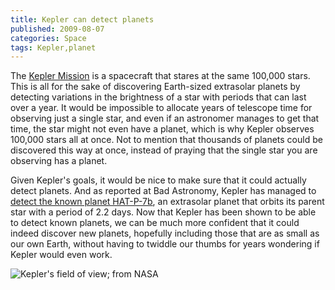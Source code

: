 ```yaml
---
title: Kepler can detect planets
published: 2009-08-07
categories: Space
tags: Kepler,planet
---
```


The <a href="https://www.nasa.gov/mission_pages/kepler/overview/index.html">Kepler
Mission</a> is a spacecraft that stares at the same 100,000 stars.  This is all for the
sake of discovering Earth-sized extrasolar planets by detecting variations in the
brightness of a star with periods that can last over a year.  It would be impossible to
allocate years of telescope time for observing just a single star, and even if an
astronomer manages to get that time, the star might not even have a planet, which is why
Kepler observes 100,000 stars all at once.  Not to mention that thousands of planets could
be discovered this way at once, instead of praying that the single star you are observing
has a planet.

<!--more-->

Given Kepler's goals, it would be nice to make sure that it could actually detect planets.
And as reported at Bad Astronomy, Kepler has managed to <a
href="https://slate.com/technology/2009/08/kepler-works.html">detect the known planet
HAT-P-7b</a>, an extrasolar planet that orbits its parent star with a period of 2.2 days.
Now that Kepler has been shown to be able to detect known planets, we can be much more
confident that it could indeed discover new planets, hopefully including those that are as
small as our own Earth, without having to twiddle our thumbs for years wondering if Kepler
would even work.

![Kepler's field of view; from [NASA](https://www.nasa.gov/content/keplers-first-light)](field-of-view.jpg)
